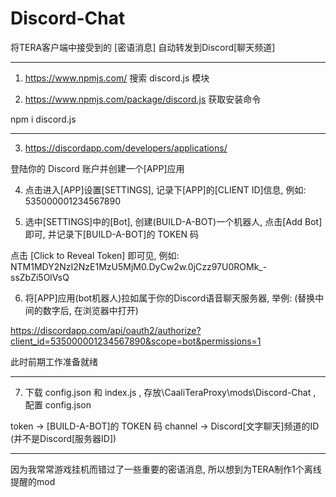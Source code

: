 # Discord-Chat

将TERA客户端中接受到的 [密语消息] 自动转发到Discord[聊天频道]

------------------------

1. https://www.npmjs.com/ 搜索 discord.js 模块

2. https://www.npmjs.com/package/discord.js 获取安装命令

npm i discord.js

------------------------

3. https://discordapp.com/developers/applications/

登陆你的 Discord 账户并创建一个[APP]应用

4. 点击进入[APP]设置[SETTINGS], 记录下[APP]的[CLIENT ID]信息, 例如: 535000001234567890

5. 选中[SETTINGS]中的[Bot], 创建(BUILD-A-BOT)一个机器人, 点击[Add Bot]即可, 并记录下[BUILD-A-BOT]的 TOKEN 码

点击 [Click to Reveal Token] 即可见, 例如: NTM1MDY2NzI2NzE1MzU5MjM0.DyCw2w.0jCzz97U0ROMk_-ssZbZi5OlVsQ

6. 将[APP]应用(bot机器人)拉如属于你的Discord语音聊天服务器, 举例: (替换中间的数字后, 在浏览器中打开)

https://discordapp.com/api/oauth2/authorize?client_id=535000001234567890&scope=bot&permissions=1

此时前期工作准备就绪

------------------------

7. 下载 config.json 和 index.js , 存放\CaaliTeraProxy\mods\Discord-Chat , 配置 config.json

token -> [BUILD-A-BOT]的 TOKEN 码
channel -> Discord[文字聊天]频道的ID (并不是Discord[服务器ID])

------------------------

因为我常常游戏挂机而错过了一些重要的密语消息, 所以想到为TERA制作1个离线提醒的mod
